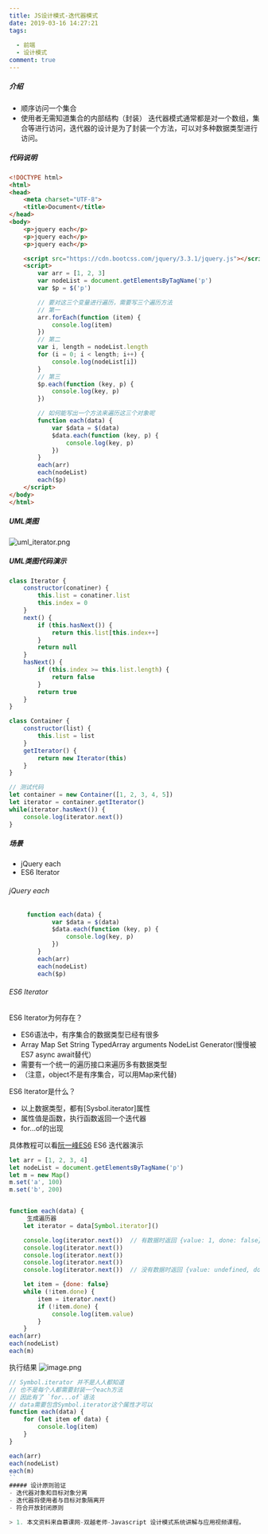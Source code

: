 ```yaml
---
title: JS设计模式-迭代器模式
date: 2019-03-16 14:27:21
tags: 
  
  - 前端
  - 设计模式
comment: true
---
```

##### 介绍
- 顺序访问一个集合
- 使用者无需知道集合的内部结构（封装）
迭代器模式通常都是对一个数组，集合等进行访问，迭代器的设计是为了封装一个方法，可以对多种数据类型进行访问。
<!--more-->
##### 代码说明
```html
<!DOCTYPE html>
<html>
<head>
    <meta charset="UTF-8">
    <title>Document</title>
</head>
<body>
    <p>jquery each</p>
    <p>jquery each</p>
    <p>jquery each</p>

    <script src="https://cdn.bootcss.com/jquery/3.3.1/jquery.js"></script>
    <script>
        var arr = [1, 2, 3]
        var nodeList = document.getElementsByTagName('p')
        var $p = $('p')

        // 要对这三个变量进行遍历，需要写三个遍历方法
        // 第一
        arr.forEach(function (item) {
            console.log(item)
        })
        // 第二
        var i, length = nodeList.length
        for (i = 0; i < length; i++) {
            console.log(nodeList[i])
        }
        // 第三
        $p.each(function (key, p) {
            console.log(key, p)
        })

        // 如何能写出一个方法来遍历这三个对象呢
        function each(data) {
            var $data = $(data)
            $data.each(function (key, p) {
                console.log(key, p)
            })
        }
        each(arr)
        each(nodeList)
        each($p)
    </script>
</body>
</html>
```
##### UML类图
![uml_iterator.png](https://upload-images.jianshu.io/upload_images/8878633-8c6d2ad0f21056f8.png?imageMogr2/auto-orient/strip%7CimageView2/2/w/1240)
##### UML类图代码演示
```javascript
class Iterator {
    constructor(conatiner) {
        this.list = conatiner.list
        this.index = 0
    }
    next() {
        if (this.hasNext()) {
            return this.list[this.index++]
        }
        return null
    }
    hasNext() {
        if (this.index >= this.list.length) {
            return false
        }
        return true
    }
}

class Container {
    constructor(list) {
        this.list = list
    }
    getIterator() {
        return new Iterator(this)
    }
}

// 测试代码
let container = new Container([1, 2, 3, 4, 5])
let iterator = container.getIterator()
while(iterator.hasNext()) {
    console.log(iterator.next())
}
```

##### 场景
- jQuery each
- ES6 Iterator
###### jQuery each
```javascript
     function each(data) {
            var $data = $(data)
            $data.each(function (key, p) {
                console.log(key, p)
            })
        }
        each(arr)
        each(nodeList)
        each($p)
```
###### ES6 Iterator
ES6 Iterator为何存在？
- ES6语法中，有序集合的数据类型已经有很多
- Array Map Set String TypedArray arguments NodeList Generator(慢慢被ES7 async await替代）
- 需要有一个统一的遍历接口来遍历多有数据类型
- （注意，object不是有序集合，可以用Map来代替)

ES6 Iterator是什么？
- 以上数据类型，都有[Sysbol.iterator]属性
- 属性值是函数，执行函数返回一个迭代器
- for...of的出现

具体教程可以看[阮一峰ES6](http://es6.ruanyifeng.com/#docs/iterator)
ES6 迭代器演示
```javascript
let arr = [1, 2, 3, 4]
let nodeList = document.getElementsByTagName('p')
let m = new Map()
m.set('a', 100)
m.set('b', 200)


function each(data) {
     生成遍历器
    let iterator = data[Symbol.iterator]()

    console.log(iterator.next())  // 有数据时返回 {value: 1, done: false}
    console.log(iterator.next())
    console.log(iterator.next())
    console.log(iterator.next())
    console.log(iterator.next())  // 没有数据时返回 {value: undefined, done: true}

    let item = {done: false}
    while (!item.done) {
        item = iterator.next()
        if (!item.done) {
            console.log(item.value)
        }
    }
each(arr)
each(nodeList)
each(m)

```
执行结果
![image.png](https://upload-images.jianshu.io/upload_images/8878633-4ebec7c307b45b11.png?imageMogr2/auto-orient/strip%7CimageView2/2/w/1240)

```javascript
// Symbol.iterator 并不是人人都知道
// 也不是每个人都需要封装一个each方法
// 因此有了 `for...of`语法
// data需要包含Symbol.iterator这个属性才可以
function each(data) {
    for (let item of data) {
        console.log(item)
    }
}

each(arr)
each(nodeList)
each(m)
``
##### 设计原则验证
- 迭代器对象和目标对象分离
- 迭代器将使用者与目标对象隔离开
- 符合开放封闭原则

> 1. 本文资料来自慕课网-双越老师-Javascript 设计模式系统讲解与应用视频课程。
